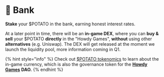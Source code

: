 # 🏦 Bank

**Stake** your $POTATO in the bank, earning honest interest rates.&#x20;

At a later point in time, there will be an **in-game DEX**, where you can **buy & sell** your $POTATO **directly** in the "Howdy Games", **without** using other **alternatives** (e.g. Uniswap). The DEX will get released at the moment we launch the liquidity pool, more information coming in Q1.

{% hint style="info" %}
Check out [$POTATO tokenomics](broken-reference) to learn about the in-game currency, which is also the governance token for the [**Howdy Games**](broken-reference) **DAO.**
{% endhint %}
